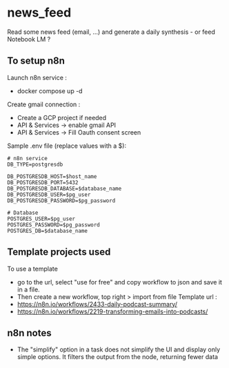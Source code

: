 # news_feed
Read some news feed (email, ...) and generate a daily synthesis - or feed Notebook LM ?

## To setup n8n
Launch n8n service :
- docker compose up -d

Create gmail connection :
- Create a GCP project if needed
- API & Services -> enable gmail API
- API & Services -> Fill Oauth consent screen

Sample .env file (replace values with a $):
```env
# n8n service
DB_TYPE=postgresdb

DB_POSTGRESDB_HOST=$host_name
DB_POSTGRESDB_PORT=5432
DB_POSTGRESDB_DATABASE=$database_name
DB_POSTGRESDB_USER=$pg_user
DB_POSTGRESDB_PASSWORD=$pg_password

# Database
POSTGRES_USER=$pg_user
POSTGRES_PASSWORD=$pg_password
POSTGRES_DB=$database_name
```

## Template projects used
To use a template
- go to the url, select "use for free" and copy workflow to json and save it in a file.
- Then create a new workflow, top right > import from file
Template url :
- https://n8n.io/workflows/2433-daily-podcast-summary/
- https://n8n.io/workflows/2219-transforming-emails-into-podcasts/

## n8n notes
- The "simplify" option in a task does not simplify the UI and display only simple options.
  It filters the output from the node, returning fewer data

